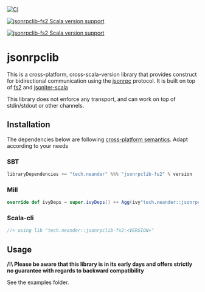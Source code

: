 [![CI](https://github.com/neandertech/jsonrpclib/actions/workflows/ci.yml/badge.svg)](https://github.com/neandertech/jsonrpclib/actions/workflows/ci.yml)

[![jsonrpclib-fs2 Scala version support](https://index.scala-lang.org/neandertech/jsonrpclib/jsonrpclib-fs2/latest-by-scala-version.svg?platform=jvm)](https://index.scala-lang.org/neandertech/jsonrpclib/jsonrpclib-fs2)

[![jsonrpclib-fs2 Scala version support](https://index.scala-lang.org/neandertech/jsonrpclib/jsonrpclib-fs2/latest-by-scala-version.svg?platform=sjs1)](https://index.scala-lang.org/neandertech/jsonrpclib/jsonrpclib-fs2)


# jsonrpclib

This is a cross-platform, cross-scala-version library that provides construct for bidirectional communication using the [jsonrpc](https://www.jsonrpc.org/) protocol. It is built on top of [fs2](https://fs2.io/#/) and [jsoniter-scala](https://github.com/plokhotnyuk/jsoniter-scala)

This library does not enforce any transport, and can work on top of stdin/stdout or other channels.

## Installation

The dependencies below are following [cross-platform semantics](http://youforgotapercentagesignoracolon.com/).
Adapt according to your needs

### SBT

```scala
libraryDependencies += "tech.neander" %%% "jsonrpclib-fs2" % version
```

### Mill

```scala
override def ivyDeps = super.ivyDeps() ++ Agg(ivy"tech.neander::jsonrpclib-fs2::$version")
```

### Scala-cli

```scala
//> using lib "tech.neander::jsonrpclib-fs2:<VERSION>"
```

## Usage

**/!\ Please be aware that this library is in its early days and offers strictly no guarantee with regards to backward compatibility**

See the examples folder.
